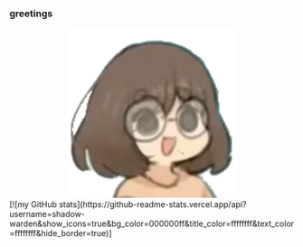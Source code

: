 
### greetings
<div style ="tc display:flex;" align="center">
  <a href="https://www.youtube.com/watch?v=fC7oUOUEEi4"><img src="assets/PFP_transparent.png" height="300"></a>
</div>
[![my GitHub stats](https://github-readme-stats.vercel.app/api?username=shadow-warden&show_icons=true&bg_color=000000ff&title_color=ffffffff&text_color=ffffffff&hide_border=true)]
<!--
//5d2f9d10
**shadow-warden/shadow-warden** is a ✨ _special_ ✨ repository because its `README.md` (this file) appears on your GitHub profile.

Here are some ideas to get you started:

- 🔭 I’m currently working on ...
- 🌱 I’m currently learning ...
- 👯 I’m looking to collaborate on ...
- 🤔 I’m looking for help with ...
- 💬 Ask me about ...
- 📫 How to reach me: ...
- 😄 Pronouns: ...
- ⚡ Fun fact: ...
-->
